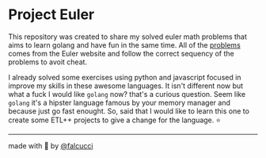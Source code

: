 # Project Euler

This repository was created to share my solved euler math problems that aims to learn golang and have fun in the same time. All of the [problems](https://projecteuler.net/archives) comes from the Euler website and follow the correct sequency of the problems to avoit cheat.

I already solved some exercises using python and javascript focused in improve my skills in these awesome languages. It isn't different now but what a fuck I would like `golang` now? that's a curious question. Seem like `golang` it's a hipster language famous by your memory manager and because just go fast enought. So, said that I would like to learn this one to create some ETL++ projects to give a change for the language. :star:
_____
made with :purple_heart: by [@falcucci](https://github.com/falcucci)
